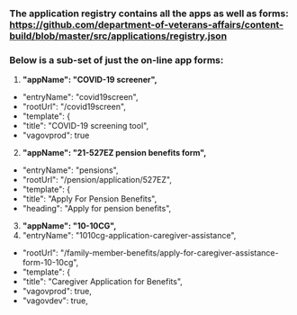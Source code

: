 ### The application registry contains all the apps as well as forms: https://github.com/department-of-veterans-affairs/content-build/blob/master/src/applications/registry.json


### Below is a sub-set of just the on-line app forms: 

1. **"appName": "COVID-19 screener",**
- "entryName": "covid19screen",
- "rootUrl": "/covid19screen",
- "template": {
- "title": "COVID-19 screening tool",
- "vagovprod": true


2. **"appName": "21-527EZ pension benefits form",**
- "entryName": "pensions",
- "rootUrl": "/pension/application/527EZ",
- "template": {
- "title": "Apply For Pension Benefits",
- "heading": "Apply for pension benefits",

3. **"appName": "10-10CG",**
4. "entryName": "1010cg-application-caregiver-assistance",
- "rootUrl": "/family-member-benefits/apply-for-caregiver-assistance-form-10-10cg",
- "template": {
- "title": "Caregiver Application for Benefits",
- "vagovprod": true,
- "vagovdev": true,
